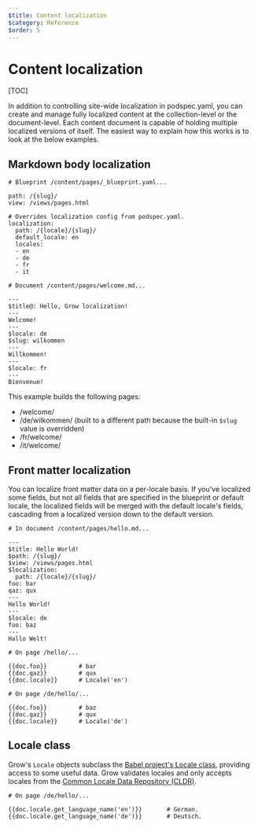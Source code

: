 ```yaml
---
$title: Content localization
$category: Reference
$order: 5
---
```

# Content localization

[TOC]

In addition to controlling site-wide localization in podspec.yaml, you can create and manage fully localized content at the collection-level or the document-level. Each content document is capable of holding multiple localized versions of itself. The easiest way to explain how this works is to look at the below examples.

## Markdown body localization

    # Blueprint /content/pages/_blueprint.yaml...

    path: /{slug}/
    view: /views/pages.html

    # Overrides localization config from podspec.yaml.
    localization:
      path: /{locale}/{slug}/
      default_locale: en
      locales:
      - en
      - de
      - fr
      - it

    # Document /content/pages/welcome.md...

    ---
    $title@: Hello, Grow localization!
    ---
    Welcome!
    ---
    $locale: de
    $slug: wilkommen
    ---
    Willkommen!
    ---
    $locale: fr
    ---
    Bienvenue!

This example builds the following pages:

- /welcome/
- /de/wilkommen/ (built to a different path because the built-in `$slug` value is overridden)
- /fr/welcome/
- /it/welcome/

## Front matter localization

You can localize front matter data on a per-locale basis. If you've localized some fields, but not all fields that are specified in the blueprint or default locale, the localized fields will be merged with the default locale's fields, cascading from a localized version down to the default version.

    # In document /content/pages/hello.md...

    ---
    $title: Hello World!
    $path: /{slug}/
    $view: /views/pages.html
    $localization:
      path: /{locale}/{slug}/
    foo: bar
    qaz: qux
    ---
    Hello World!
    ---
    $locale: de
    foo: baz
    ---
    Hallo Welt!

    # On page /hello/...

    {{doc.foo}}         # bar
    {{doc.qaz}}         # qux
    {{doc.locale}}      # Locale('en')

    # On page /de/hello/...

    {{doc.foo}}         # baz
    {{doc.qaz}}         # qux
    {{doc.locale}}      # Locale('de')

## Locale class

Grow's `Locale` objects subclass the [Babel project's Locale class](http://babel.pocoo.org/docs/locale/), providing access to some useful data. Grow validates locales and only accepts locales from the [Common Locale Data Repository (CLDR)](http://unicode.org/cldr/).

    # On page /de/hello/...

    {{doc.locale.get_language_name('en')}}       # German.
    {{doc.locale.get_language_name('de')}}       # Deutsch.
